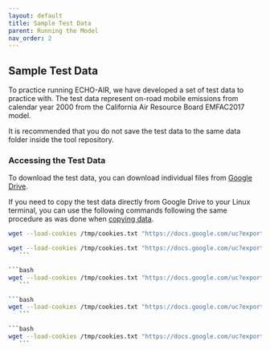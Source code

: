```yaml
---
layout: default
title: Sample Test Data
parent: Running the Model
nav_order: 2
---
```


## Sample Test Data

To practice running ECHO-AIR, we have developed a set of test data to practice with. The test data represent on-road mobile emissions from calendar year 2000 from the California Air Resource Board EMFAC2017 model.

It is recommended that you do not save the test data to the same data folder inside the tool repository.

### Accessing the Test Data
To download the test data, you can download individual files from [Google Drive](https://drive.google.com/drive/folders/1V0H_JLPpnWvqUfcADPi0JI_kd71Shbxm). 

If you need to copy the test data directly from Google Drive to your Linux terminal, you can use the following commands following the same procedure as was done when [copying data](https://echo-air-model.github.io/docs/getting_started/copy_data.html). 


```bash
wget --load-cookies /tmp/cookies.txt "https://docs.google.com/uc?export=download&confirm=$(wget --quiet --save-cookies /tmp/cookies.txt --keep-session-cookies --no-check-certificate 'https://docs.google.com/uc?export=download&id=1A42rTIzwXr31RoUlD_lABC6qjcMctf8_' -O- | sed -rn 's/.*confirm=([0-9A-Za-z_]+).*/\1\n/p')&id=1A42rTIzwXr31RoUlD_lABC6qjcMctf8_" -O demo_2000_data.cpg && rm -rf /tmp/cookies.txt
   ```

   ```bash
wget --load-cookies /tmp/cookies.txt "https://docs.google.com/uc?export=download&confirm=$(wget --quiet --save-cookies /tmp/cookies.txt --keep-session-cookies --no-check-certificate 'https://docs.google.com/uc?export=download&id=1qNZEuG1JsgbtBNOQB7zNuIsQ3IH1WCeW' -O- | sed -rn 's/.*confirm=([0-9A-Za-z_]+).*/\1\n/p')&id=1qNZEuG1JsgbtBNOQB7zNuIsQ3IH1WCeW" -O demo_2000_data.dbf && rm -rf /tmp/cookies.txt
      ```

   ```bash
wget --load-cookies /tmp/cookies.txt "https://docs.google.com/uc?export=download&confirm=$(wget --quiet --save-cookies /tmp/cookies.txt --keep-session-cookies --no-check-certificate 'https://docs.google.com/uc?export=download&id=1a1X2WCASnHPXtkjWwi5aVtERR_0jZT18' -O- | sed -rn 's/.*confirm=([0-9A-Za-z_]+).*/\1\n/p')&id=1a1X2WCASnHPXtkjWwi5aVtERR_0jZT18" -O demo_2000_data.prj && rm -rf /tmp/cookies.txt
      ```

   ```bash
wget --load-cookies /tmp/cookies.txt "https://docs.google.com/uc?export=download&confirm=$(wget --quiet --save-cookies /tmp/cookies.txt --keep-session-cookies --no-check-certificate 'https://docs.google.com/uc?export=download&id=1FyPWQXGK5vhegx0kf_Eu_KBAMnzqZCWR' -O- | sed -rn 's/.*confirm=([0-9A-Za-z_]+).*/\1\n/p')&id=1FyPWQXGK5vhegx0kf_Eu_KBAMnzqZCWR" -O demo_2000_data.shp && rm -rf /tmp/cookies.txt
      ```

   ```bash
wget --load-cookies /tmp/cookies.txt "https://docs.google.com/uc?export=download&confirm=$(wget --quiet --save-cookies /tmp/cookies.txt --keep-session-cookies --no-check-certificate 'https://docs.google.com/uc?export=download&id=1EzWn8Ozb8ka5T0YniVjMGZEUKuLGmsWn' -O- | sed -rn 's/.*confirm=([0-9A-Za-z_]+).*/\1\n/p')&id=1EzWn8Ozb8ka5T0YniVjMGZEUKuLGmsWn" -O demo_2000_data.shx && rm -rf /tmp/cookies.txt
      ```